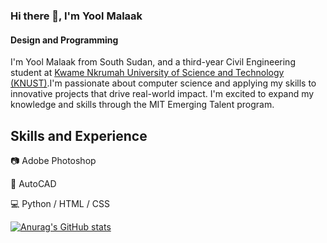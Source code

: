 ### Hi there 👋, I'm Yool Malaak

#### Design and Programming

I'm Yool Malaak from South Sudan, and a third-year Civil Engineering student at [Kwame Nkrumah University of Science and Technology (KNUST)](https://www.knust.edu.gh/).I'm passionate about computer science and applying my skills to innovative projects that drive real-world impact. I'm excited to expand my knowledge and skills through the MIT Emerging Talent program.

<!-- I am keeping the "!" for fun -->

## Skills and Experience

📷 Adobe Photoshop

🗼 AutoCAD

💻 Python / HTML / CSS

[![Anurag's GitHub stats](https://github-readme-stats.vercel.app/api?username=yoolmalaak)](https://github.com/anuraghazra/github-readme-stats)
